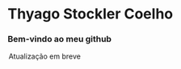 # Thyago Stockler Coelho

<h3> Bem-vindo ao meu github</h3>

<legend>Atualização em breve</legend>


